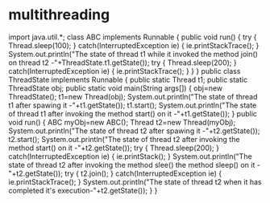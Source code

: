 # multithreading
import java.util.*;
class ABC implements Runnable
{
  public void run()
  {
    try 
    {
      Thread.sleep(100);
    } 
    catch(InterruptedException ie)
    {
      ie.printStackTrace();
    }
    System.out.println("The state of thread t1 while it invoked the method join() on thread t2 -"+ThreadState.t1.getState());
    try
    {
      Thread.sleep(200);
    }
    catch(InterruptedException ie)
    {
      ie.printStackTrace();
    }
  }
}
public class ThreadState implements Runnable
{
  public static Thread t1;
  public static ThreadState obj;
    public static void main(String args[])
    {
      obj=new ThreadState();
      t1=new Thread(obj);
        System.out.println("The state of thread t1 after spawing it -"+t1.getState());
        t1.start();
        System.out.println("The state of thread t1 after invoking the method start() on it -"+t1.getState());
    }
    public void run()
    {
      ABC myObj=new ABC();
      Thread t2=new Thread(myObj);
      System.out.println("The state of thread t2 after spawing it -"+t2.getState());
      t2.start();
      System.out.println("The state of thread t2 after invoking the method start() on it -"+t2.getState());
      try
      {
        Thread.sleep(200);
      }
      catch(InterruptedException ie)
      {
        ie.printStack();
      }
      System.out.println("The state of thread t2 after invoking the method slee() the method sleep() on it -"+t2.getState());
      try
      {
        t2.join();
      }
      catch(InterruptedException ie)
      {
        ie.printStackTrace();
      }
      System.out.println("The state of thread t2 when it has completed it's execution-"+t2.getState());
    }
}
